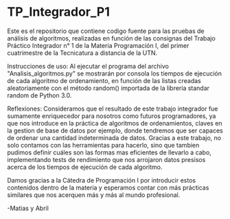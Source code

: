 # TP_Integrador_P1
Este es el repositorio que contiene codigo fuente para las pruebas de análisis de algoritmos, realizadas en función de las consignas del Trabajo Práctico Integrador n° 1 de la Materia Programación I, del primer cuatrimestre de la Tecnicatura a distancia de la UTN.

Instrucciones de uso:
Al ejecutar el programa del archivo "Analisis_algoritmos.py" se mostrarán por consola los tiempos de ejecución de cada algoritmo de ordenamiento, en función de las listas creadas aleatoriamente con el método random() importada de la libreria standar random de Python 3.0.

Reflexiones:
Consideramos que el resultado de este trabajo integrador fue sumamente enriquecedor para nosotros como futuros programadores, ya que nos introduce en la práctica de algoritmos de ordenamientos, claves en la gestion de base de datos por ejemplo, donde tendremos que ser capaces de ordenar una cantidad indeterminada de datos. Gracias a este trabajo, no solo contamos con las herramientas para hacerlo, sino que tambien pudimos definir cuáles son las formas mas eficientes de llevarlo a cabo, implementando tests de rendimiento que nos arrojaron datos presisos acerca de los tiempos de ejecución de cada algoritmo.

Damos gracias a la Cátedra de Programación I por introducir estos contenidos dentro de la materia y esperamos contar con más prácticas similares que nos acerquen más y más al mundo profesional.

-Matias y Abril

